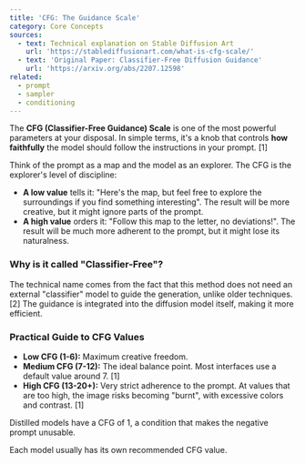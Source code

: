 ```yaml
---
title: 'CFG: The Guidance Scale'
category: Core Concepts
sources:
  - text: Technical explanation on Stable Diffusion Art
    url: 'https://stablediffusionart.com/what-is-cfg-scale/'
  - text: 'Original Paper: Classifier-Free Diffusion Guidance'
    url: 'https://arxiv.org/abs/2207.12598'
related:
  - prompt
  - sampler
  - conditioning
---
```


The **CFG (Classifier-Free Guidance) Scale** is one of the most powerful parameters at your disposal. In simple terms, it's a knob that controls **how faithfully** the model should follow the instructions in your prompt. [1]

Think of the prompt as a map and the model as an explorer. The CFG is the explorer's level of discipline:
- **A low value** tells it: "Here's the map, but feel free to explore the surroundings if you find something interesting". The result will be more creative, but it might ignore parts of the prompt.
- **A high value** orders it: "Follow this map to the letter, no deviations!". The result will be much more adherent to the prompt, but it might lose its naturalness.

### Why is it called "Classifier-Free"?

The technical name comes from the fact that this method does not need an external "classifier" model to guide the generation, unlike older techniques. [2] The guidance is integrated into the diffusion model itself, making it more efficient.

### Practical Guide to CFG Values

- **Low CFG (1-6):** Maximum creative freedom.
- **Medium CFG (7-12):** The ideal balance point. Most interfaces use a default value around 7. [1]
- **High CFG (13-20+):** Very strict adherence to the prompt. At values that are too high, the image risks becoming "burnt", with excessive colors and contrast. [1]

Distilled models have a CFG of 1, a condition that makes the negative prompt unusable.

Each model usually has its own recommended CFG value.
